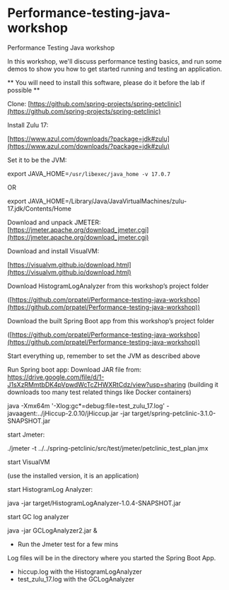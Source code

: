 # Performance-testing-java-workshop
Performance Testing Java workshop

In this workshop, we'll discuss performance testing basics, and run some demos to show you how to get started running and testing an application.

** You will need to install this software, please do it before the lab if possible **

Clone:
[https://github.com/spring-projects/spring-petclinic](https://github.com/spring-projects/spring-petclinic)

Install Zulu 17:

[https://www.azul.com/downloads/?package=jdk#zulu](https://www.azul.com/downloads/?package=jdk#zulu)

Set it to be the  JVM:

export JAVA_HOME=`/usr/libexec/java_home -v 17.0.7`

OR

export JAVA_HOME=/Library/Java/JavaVirtualMachines/zulu-17.jdk/Contents/Home

Download and unpack JMETER:
[https://jmeter.apache.org/download_jmeter.cgi](https://jmeter.apache.org/download_jmeter.cgi)

Download and install VisualVM:

[https://visualvm.github.io/download.html](https://visualvm.github.io/download.html)

Download HistogramLogAnalyzer from this workshop’s project folder

([https://github.com/prpatel/Performance-testing-java-workshop](https://github.com/prpatel/Performance-testing-java-workshop))

Download the built Spring Boot app from this workshop’s project folder

([https://github.com/prpatel/Performance-testing-java-workshop](https://github.com/prpatel/Performance-testing-java-workshop))

Start everything up, remember to set the JVM as described above

Run Spring boot app:
Download JAR file from:
https://drive.google.com/file/d/1-J1sXzRMmtbDK4pVpwdWcTcZHWXRtCdz/view?usp=sharing
(building it downloads too many test related things like Docker containers)

java -Xmx64m '-Xlog:gc*=debug:file=test_zulu_17.log' -javaagent:../jHiccup-2.0.10/jHiccup.jar -jar target/spring-petclinic-3.1.0-SNAPSHOT.jar

start Jmeter:

./jmeter -t ../../spring-petclinic/src/test/jmeter/petclinic_test_plan.jmx

start VisualVM

(use the installed version, it is an application)

start HistogramLog Analyzer:

java -jar target/HistogramLogAnalyzer-1.0.4-SNAPSHOT.jar

start GC log analyzer

 java -jar GCLogAnalyzer2.jar &

- Run the Jmeter test for a few mins

Log files will be in the directory where you started the Spring Boot App.

- hiccup.log with the HistogramLogAnalyzer
- test_zulu_17.log with the GCLogAnalyzer
